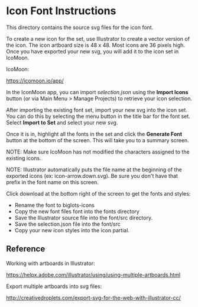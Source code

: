 
# Icon Font Instructions

This directory contains the source svg files for the icon font.

To create a new icon for the set, use Illustrator to create a vector version of the icon. The icon artboard size is 48 x 48. Most icons are 36 pixels high. Once you have exported your new svg, you will add it to the icon set in IcoMoon.

IcoMoon:

<https://icomoon.io/app/>

In the IconMoon app, you can import *selection.json* using the **Import Icons** button (or via Main Menu > Manage Projects) to retrieve your icon selection.

After importing the existing font set, import your new svg into the icon set. You can do this by selecting the menu button in the title bar for the font set. Select **Import to Set** and select your new svg.

Once it is in, highlight all the fonts in the set and click the **Generate Font** button at the bottom of the screen.  This will take you to a summary screen.

NOTE: Make sure IcoMoon has not modified the characters assigned to the existing icons.

NOTE: Illustrator automatically puts the file name at the beginning of the exported icons (ex: icon-arrow.down.svg). Be sure you don't have that prefix in the font name on this screen.

Click download at the bottom right of the screen to get the fonts and styles:

- Rename the font to biglots-icons
- Copy the new font files font into the fonts directory
- Save the Illustrator source file into the font/src directory.
- Save the selection.json file into the font/src
- Copy your new icon styles into the icon partial.

## Reference
Working with artboards in Illustrator:

<https://helpx.adobe.com/illustrator/using/using-multiple-artboards.html>

Export multiple artboards into svg files:

<http://creativedroplets.com/export-svg-for-the-web-with-illustrator-cc/>
